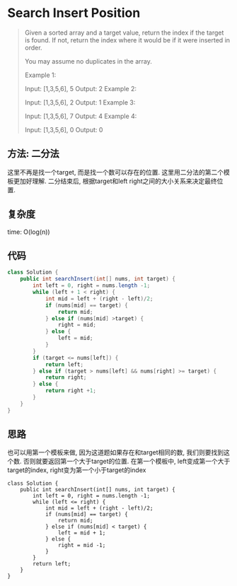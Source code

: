 # Search Insert Position

> Given a sorted array and a target value, return the index if the target is found. If not, return the index where it would be if it were inserted in order.
> 
> You may assume no duplicates in the array.
> 
> Example 1:
> 
> Input: [1,3,5,6], 5
> Output: 2
> Example 2:
> 
> Input: [1,3,5,6], 2
> Output: 1
> Example 3:
> 
> Input: [1,3,5,6], 7
> Output: 4
> Example 4:
> 
> Input: [1,3,5,6], 0
> Output: 0


## 方法: 二分法
这里不再是找一个target, 而是找一个数可以存在的位置. 这里用二分法的第二个模板更加好理解.
二分结束后, 根据target和left right之间的大小关系来决定最终位置.

## 复杂度
time: O(log(n))

## 代码
```java
class Solution {
    public int searchInsert(int[] nums, int target) {
        int left = 0, right = nums.length -1;
        while (left + 1 < right) {
            int mid = left + (right - left)/2;
            if (nums[mid] == target) {
                return mid;
            } else if (nums[mid] >target) {
                right = mid;
            } else {
                left = mid;
            }
        }
        if (target <= nums[left]) {
            return left;
        } else if (target > nums[left] && nums[right] >= target) {
            return right;
        } else {
            return right +1;
        }
    }
}
```

## 思路
也可以用第一个模板来做, 因为这道题如果存在和target相同的数, 我们则要找到这个数. 否则就要返回第一个大于target的位置. 在第一个模板中, left变成第一个大于target的index, right变为第一个小于target的index

```
class Solution {
    public int searchInsert(int[] nums, int target) {
        int left = 0, right = nums.length -1;
        while (left <= right) {
            int mid = left + (right - left)/2;
            if (nums[mid] == target) {
                return mid;
            } else if (nums[mid] < target) {
                left = mid + 1;
            } else {
                right = mid -1;
            }
        }
        return left;
    }
}
```
